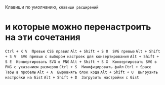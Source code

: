 Клавиши по умолчанию, `клавиши расширений`
# и которые можно перенастроить на эти сочетания

`Ctrl + K V  Превью CSS правил`
`Alt + Shift + S O  SVG превью`
`Alt + Shift + S V  SVG превью с выбором настроек для конвертирования`
`Alt + Shift + S E  Конвертировать SVG в PNG`
`Alt + Shift + S X  Конвертировать SVG в PNG с указанием размеров`
`Ctrl + S  Минифицировать файл`
`Ctrl + Space  Табы в пробелы`
`Alt + A  Выровнять блок кода`
`Alt + Shift + U  Выгрузить настройки на Gist`
`Alt + Shift + D  Загрузить настройки с Gist`